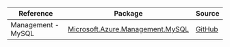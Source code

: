 | Reference | Package | Source |
|---|---|---|
|Management - MySQL|[Microsoft.Azure.Management.MySQL](https://www.nuget.org/packages/Microsoft.Azure.Management.MySQL)|[GitHub](https://github.com/Azure/azure-sdk-for-net/blob/main/)|
